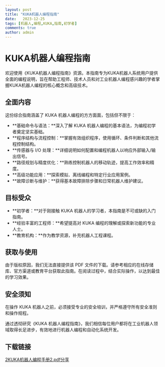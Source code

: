 ```yaml
---
layout: post
title: "KUKA机器人编程指南"
date:   2023-12-25
tags: [机器人,编程,KUKA,指南,初学者]
comments: true
author: admin
---
```

# KUKA机器人编程指南

欢迎使用《KUKA机器人编程指南》资源。本指南专为KUKA机器人系统用户提供全面的编程说明，旨在帮助工程师、技术人员和对工业机器人编程感兴趣的学者掌握KUKA机器人编程的核心概念和高级技术。

## 全面内容

这份综合指南涵盖了 KUKA 机器人编程的方方面面，包括但不限于：

- **基础命令与语法：**深入了解 KUKA 机器人编程的基本语法，为编程初学者奠定坚实基础。
- **程序结构与流程控制：**掌握有效组织程序，使用循环、条件判断和其他流程控制结构。
- **传感器与 I/O 处理：**详细说明如何配置和编程机器人以响应外部输入/输出信号。
- **路径规划与精度优化：**熟练控制机器人的移动轨迹，提高工作效率和精度。
- **高级功能应用：**探索模拟、离线编程和特定行业应用案例。
- **故障诊断与维护：**获得基本故障排除步骤和日常机器人维护建议。

## 目标受众

- **初学者：**对于刚接触 KUKA 机器人的学习者，本指南是不可或缺的入门指南。
- **经验丰富的工程师：**希望提高对 KUKA 编程的理解或探索新功能的专业人士。
- **教育机构：**作为教学资源，补充机器人工程课程。

## 获取与使用

由于版权原因，我们无法直接提供该 PDF 文件的下载。请参考相应的在线存储库、官方渠道或教育平台获取此指南。在阅读过程中，结合实际操作，以达到最佳的学习效果。

## 安全须知

在操作 KUKA 机器人之前，必须接受专业的安全培训，并严格遵守所有安全准则和操作规程。

通过透彻研究《KUKA 机器人编程指南》，我们相信每位用户都将在工业机器人领域取得长足进步，有效地进行机器人编程和自动化系统开发。

## 下载链接

[2KUKA机器人编程手册2.pdf分享](https://pan.quark.cn/s/97008aa39775)
